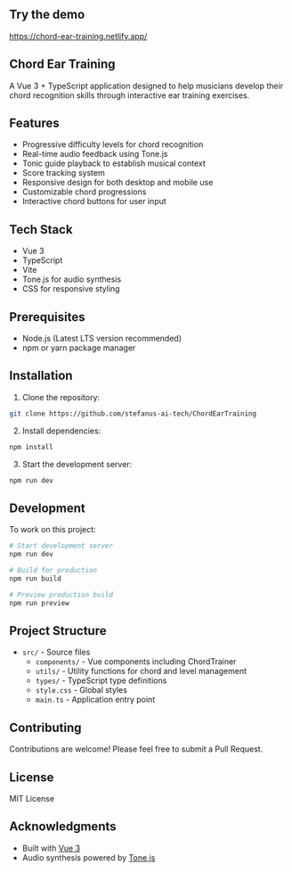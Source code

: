 ## Try the demo 

https://chord-ear-training.netlify.app/

## Chord Ear Training

A Vue 3 + TypeScript application designed to help musicians develop their chord recognition skills through interactive ear training exercises.

## Features

- Progressive difficulty levels for chord recognition
- Real-time audio feedback using Tone.js
- Tonic guide playback to establish musical context
- Score tracking system
- Responsive design for both desktop and mobile use
- Customizable chord progressions
- Interactive chord buttons for user input

## Tech Stack

- Vue 3
- TypeScript
- Vite
- Tone.js for audio synthesis
- CSS for responsive styling

## Prerequisites

- Node.js (Latest LTS version recommended)
- npm or yarn package manager

## Installation

1. Clone the repository:
```bash
git clone https://github.com/stefanus-ai-tech/ChordEarTraining
```

2. Install dependencies:
```bash
npm install
```

3. Start the development server:
```bash
npm run dev
```

## Development

To work on this project:

```bash
# Start development server
npm run dev

# Build for production
npm run build

# Preview production build
npm run preview
```

## Project Structure

- `src/` - Source files
  - `components/` - Vue components including ChordTrainer
  - `utils/` - Utility functions for chord and level management
  - `types/` - TypeScript type definitions
  - `style.css` - Global styles
  - `main.ts` - Application entry point

## Contributing

Contributions are welcome! Please feel free to submit a Pull Request.

## License

MIT License 

## Acknowledgments

- Built with [Vue 3](https://vuejs.org/)
- Audio synthesis powered by [Tone.js](https://tonejs.github.io/)
